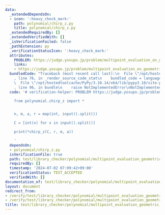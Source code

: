 ```yaml
---
data:
  _extendedDependsOn:
  - icon: ':heavy_check_mark:'
    path: polynomial/chirp_z.py
    title: polynomial/chirp_z.py
  _extendedRequiredBy: []
  _extendedVerifiedWith: []
  _isVerificationFailed: false
  _pathExtension: py
  _verificationStatusIcon: ':heavy_check_mark:'
  attributes:
    PROBLEM: https://judge.yosupo.jp/problem/multipoint_evaluation_on_geometric_sequence
    links:
    - https://judge.yosupo.jp/problem/multipoint_evaluation_on_geometric_sequence
  bundledCode: "Traceback (most recent call last):\n  File \"/opt/hostedtoolcache/PyPy/3.10.14/x64/lib/pypy3.10/site-packages/onlinejudge_verify/documentation/build.py\"\
    , line 76, in _render_source_code_stat\n    bundled_code = language.bundle(\n\
    \  File \"/opt/hostedtoolcache/PyPy/3.10.14/x64/lib/pypy3.10/site-packages/onlinejudge_verify/languages/python.py\"\
    , line 96, in bundle\n    raise NotImplementedError\nNotImplementedError\n"
  code: '# verification-helper: PROBLEM https://judge.yosupo.jp/problem/multipoint_evaluation_on_geometric_sequence

    from polynomial.chirp_z import *


    n, m, a, r = map(int, input().split())

    C = [int(x) for x in input().split()]

    print(*chirp_z(C, r, m, a))

    '
  dependsOn:
  - polynomial/chirp_z.py
  isVerificationFile: true
  path: test/library_checker/polynomial/multipoint_evaluation_geometric_sequence.test.py
  requiredBy: []
  timestamp: '2024-07-02 07:09:42+09:00'
  verificationStatus: TEST_ACCEPTED
  verifiedWith: []
documentation_of: test/library_checker/polynomial/multipoint_evaluation_geometric_sequence.test.py
layout: document
redirect_from:
- /verify/test/library_checker/polynomial/multipoint_evaluation_geometric_sequence.test.py
- /verify/test/library_checker/polynomial/multipoint_evaluation_geometric_sequence.test.py.html
title: test/library_checker/polynomial/multipoint_evaluation_geometric_sequence.test.py
---
```

